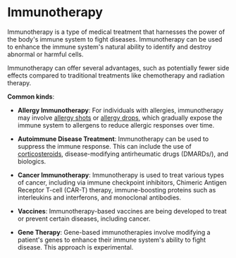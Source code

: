 [//]: # (
source: gpt-3 + jph editing
tags: treatments
)

# Immunotherapy

Immunotherapy is a type of medical treatment that harnesses the power of the body's immune system to fight diseases. Immunotherapy can be used to enhance the immune system's natural ability to identify and destroy abnormal or harmful cells.

Immunotherapy can offer several advantages, such as potentially fewer side effects compared to traditional treatments like chemotherapy and radiation therapy.

**Common kinds**:

* **Allergy Immunotherapy**: For individuals with allergies, immunotherapy may involve [allergy shots](../allergy-shots/) or [allergy drops](../allergy-drops/), which gradually expose the immune system to allergens to reduce allergic responses over time.

* **Autoimmune Disease Treatment**: Immunotherapy can be used to suppress the immune response. This can include the use of [corticosteroids](../corticosteroids/), disease-modifying antirheumatic drugs (DMARDs/), and biologics.

* **Cancer Immunotherapy**: Immunotherapy is used to treat various types of cancer, including via immune checkpoint inhibitors, Chimeric Antigen Receptor T-cell (CAR-T) therapy, immune-boosting proteins such as interleukins and interferons, and monoclonal antibodies.

* **Vaccines**: Immunotherapy-based vaccines are being developed to treat or prevent certain diseases, including cancer.

* **Gene Therapy**: Gene-based immunotherapies involve modifying a patient's genes to enhance their immune system's ability to fight disease. This approach is  experimental.
